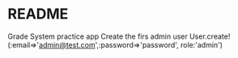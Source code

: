 # README

Grade System practice app
Create the firs admin user
User.create!(:email=>'admin@test.com',:password=>'password', role:'admin')